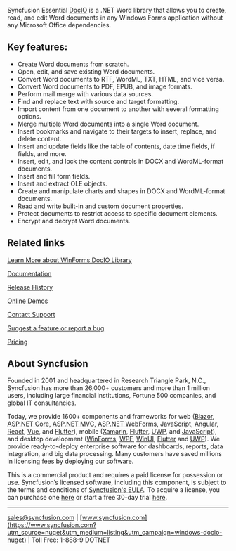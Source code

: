 Syncfusion Essential [DocIO](https://www.syncfusion.com/word-framework/net?utm_source=nuget&utm_medium=listing&utm_campaign=windows-docio-nuget) is a .NET Word library that allows you to create, read, and edit Word documents in any Windows Forms application without any Microsoft Office dependencies.

## Key features:
* Create Word documents from scratch.
* Open, edit, and save existing Word documents.
* Convert Word documents to RTF, WordML, TXT, HTML, and vice versa.
* Convert Word documents to PDF, EPUB, and image formats.
* Perform mail merge with various data sources.
* Find and replace text with source and target formatting.
* Import content from one document to another with several formatting options.
* Merge multiple Word documents into a single Word document.
* Insert bookmarks and navigate to their targets to insert, replace, and delete content.
* Insert and update fields like the table of contents, date time fields, if fields, and more.
* Insert, edit, and lock the content controls in DOCX and WordML-format documents.
* Insert and fill form fields.
* Insert and extract OLE objects.
* Create and manipulate charts and shapes in DOCX and WordML-format documents.
* Read and write built-in and custom document properties.
* Protect documents to restrict access to specific document elements.
* Encrypt and decrypt Word documents.

## Related links
[Learn More about WinForms DocIO Library](https://www.syncfusion.com/word-framework/net?utm_source=nuget&utm_medium=listing&utm_campaign=windows-docio-nuget)

[Documentation](https://help.syncfusion.com/file-formats/docio/getting-started?utm_source=nuget&utm_medium=listing&utm_campaign=windows-docio-nuget)

[Release History](https://help.syncfusion.com/windowsforms/release-notes/v19.3.0.56?utm_source=nuget&utm_medium=listing&utm_campaign=windows-docio-nuget)

[Online Demos](https://github.com/syncfusion/winforms-demos/?utm_source=nuget&utm_medium=listing&utm_campaign=windows-docio-nuget)

[Contact Support](https://www.syncfusion.com/support/directtrac/incidents/newincident/?utm_source=nuget&utm_medium=listing&utm_campaign=windows-docio-nuget)

[Suggest a feature or report a bug](https://www.syncfusion.com/feedback/winforms?utm_source=nuget&utm_medium=listing&utm_campaign=windows-docio-nuget)

[Pricing](https://www.syncfusion.com/sales/products/windowsforms?utm_source=nuget&utm_medium=listing&utm_campaign=windows-docio-nuget)

## About Syncfusion
Founded in 2001 and headquartered in Research Triangle Park, N.C., Syncfusion has more than 26,000+ customers and more than 1 million users, including large financial institutions, Fortune 500 companies, and global IT consultancies.

Today, we provide 1600+ components and frameworks for web ([Blazor](https://www.syncfusion.com/blazor-components?utm_source=nuget&utm_medium=listing&utm_campaign=windows-docio-nuget), [ASP.NET Core](https://www.syncfusion.com/aspnet-core-ui-controls?utm_source=nuget&utm_medium=listing&utm_campaign=windows-docio-nuget), [ASP.NET MVC](https://www.syncfusion.com/aspnet-mvc-ui-controls?utm_source=nuget&utm_medium=listing&utm_campaign=windows-docio-nuget), [ASP.NET WebForms](https://www.syncfusion.com/jquery/aspnet-webforms-ui-controls?utm_source=nuget&utm_medium=listing&utm_campaign=windows-docio-nuget), [JavaScript](https://www.syncfusion.com/javascript-ui-controls?utm_source=nuget&utm_medium=listing&utm_campaign=windows-docio-nuget), [Angular](https://www.syncfusion.com/angular-ui-components?utm_source=nuget&utm_medium=listing&utm_campaign=windows-docio-nuget), [React](https://www.syncfusion.com/react-ui-components?utm_source=nuget&utm_medium=listing&utm_campaign=windows-docio-nuget), [Vue](https://www.syncfusion.com/vue-ui-components?utm_source=nuget&utm_medium=listing&utm_campaign=windows-docio-nuget), and [Flutter](https://www.syncfusion.com/flutter-widgets?utm_source=nuget&utm_medium=listing&utm_campaign=windows-docio-nuget)), mobile ([Xamarin](https://www.syncfusion.com/xamarin-ui-controls?utm_source=nuget&utm_medium=listing&utm_campaign=windows-docio-nuget), [Flutter](https://www.syncfusion.com/flutter-widgets?utm_source=nuget&utm_medium=listing&utm_campaign=windows-docio-nuget), [UWP](https://www.syncfusion.com/uwp-ui-controls?utm_source=nuget&utm_medium=listing&utm_campaign=windows-docio-nuget), and [JavaScript](https://www.syncfusion.com/javascript-ui-controls?utm_source=nuget&utm_medium=listing&utm_campaign=windows-docio-nuget)), and desktop development ([WinForms](https://www.syncfusion.com/winforms-ui-controls?utm_source=nuget&utm_medium=listing&utm_campaign=windows-docio-nuget), [WPF](https://www.syncfusion.com/wpf-ui-controls?utm_source=nuget&utm_medium=listing&utm_campaign=windows-docio-nuget), [WinUI](https://www.syncfusion.com/winui-controls?utm_source=nuget&utm_medium=listing&utm_campaign=windows-docio-nuget), [Flutter](https://www.syncfusion.com/flutter-widgets?utm_source=nuget&utm_medium=listing&utm_campaign=windows-docio-nuget) and [UWP](https://www.syncfusion.com/uwp-ui-controls?utm_source=nuget&utm_medium=listing&utm_campaign=windows-docio-nuget)). We provide ready-to-deploy enterprise software for dashboards, reports, data integration, and big data processing. Many customers have saved millions in licensing fees by deploying our software.


This is a commercial product and requires a paid license for possession or use. Syncfusion’s licensed software, including this component, is subject to the terms and conditions of [Syncfusion's EULA](https://www.syncfusion.com/eula/es/?utm_source=nuget&utm_medium=listing&utm_campaign=windows-docio-nuget). To acquire a license, you can purchase one [here]( https://www.syncfusion.com/sales/products/windowsforms?utm_source=nuget&utm_medium=listing&utm_campaign=windows-docio-nuget) or start a free 30-day trial [here](https://www.syncfusion.com/account/manage-trials/start-trials?utm_source=nuget&utm_medium=listing&utm_campaign=windows-docio-nuget).

___

[sales@syncfusion.com](mailto:sales@syncfusion.com?Subject=Syncfusion%20Notifications%20WinUI-%20NuGet) | [www.syncfusion.com](https://www.syncfusion.com?utm_source=nuget&utm_medium=listing&utm_campaign=windows-docio-nuget) | Toll Free: 1-888-9 DOTNET



